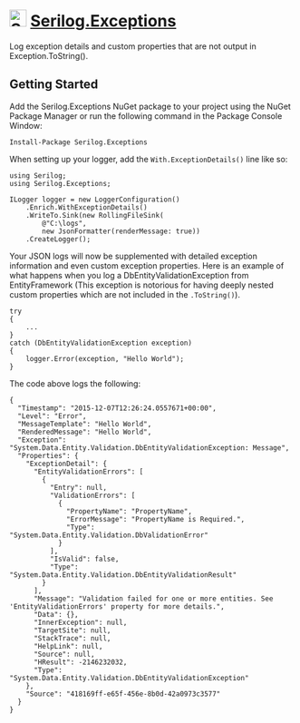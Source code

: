 <h1>
    <img src="https://raw.githubusercontent.com/RehanSaeed/Serilog.Exceptions/master/Images/Serilog%20Community%20256x256.png" alt="Serilog.Exceptions Logo" width="30px" height="30px" /> <a href="https://github.com/RehanSaeed/ASP.NET-MVC-Boilerplate">Serilog.Exceptions</a>
</h1>
Log exception details and custom properties that are not output in Exception.ToString().

## Getting Started

Add the Serilog.Exceptions NuGet package to your project using the NuGet Package Manager or run the following command in the Package Console Window:

```
Install-Package Serilog.Exceptions
```

When setting up your logger, add the `With.ExceptionDetails()` line like so:

```
using Serilog;
using Serilog.Exceptions;

ILogger logger = new LoggerConfiguration()
    .Enrich.WithExceptionDetails()
    .WriteTo.Sink(new RollingFileSink(
        @"C:\logs",
        new JsonFormatter(renderMessage: true))
    .CreateLogger();
```

Your JSON logs will now be supplemented with detailed exception information and even custom exception properties. Here is an example of what happens when you log a DbEntityValidationException from EntityFramework (This exception is notorious for having deeply nested custom properties which are not included in the `.ToString()`).

```
try
{
    ...
}
catch (DbEntityValidationException exception)
{
    logger.Error(exception, "Hello World");
}
```

The code above logs the following:

```
{
  "Timestamp": "2015-12-07T12:26:24.0557671+00:00",
  "Level": "Error",
  "MessageTemplate": "Hello World",
  "RenderedMessage": "Hello World",
  "Exception": "System.Data.Entity.Validation.DbEntityValidationException: Message",
  "Properties": {
    "ExceptionDetail": {
      "EntityValidationErrors": [
        {
          "Entry": null,
          "ValidationErrors": [
            {
              "PropertyName": "PropertyName",
              "ErrorMessage": "PropertyName is Required.",
              "Type": "System.Data.Entity.Validation.DbValidationError"
            }
          ],
          "IsValid": false,
          "Type": "System.Data.Entity.Validation.DbEntityValidationResult"
        }
      ],
      "Message": "Validation failed for one or more entities. See 'EntityValidationErrors' property for more details.",
      "Data": {},
      "InnerException": null,
      "TargetSite": null,
      "StackTrace": null,
      "HelpLink": null,
      "Source": null,
      "HResult": -2146232032,
      "Type": "System.Data.Entity.Validation.DbEntityValidationException"
    },
    "Source": "418169ff-e65f-456e-8b0d-42a0973c3577"
  }
}
```
